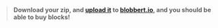 > **Download your zip, and [upload it](/tutorials/uploadtoserver/) to [blobbert.io](https://blobbert.io/), and you should be able to buy blocks!**
